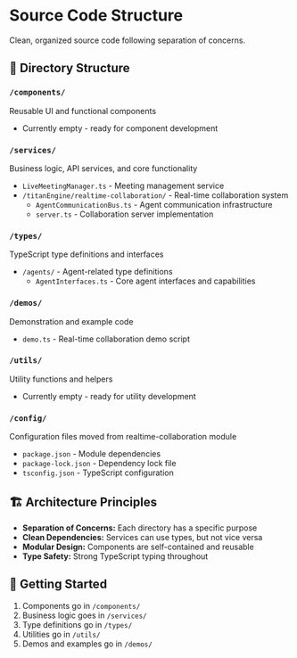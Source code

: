 # Source Code Structure

Clean, organized source code following separation of concerns.

## 📁 Directory Structure

### `/components/`
Reusable UI and functional components
- Currently empty - ready for component development

### `/services/`
Business logic, API services, and core functionality
- `LiveMeetingManager.ts` - Meeting management service
- `/titanEngine/realtime-collaboration/` - Real-time collaboration system
  - `AgentCommunicationBus.ts` - Agent communication infrastructure
  - `server.ts` - Collaboration server implementation

### `/types/`
TypeScript type definitions and interfaces
- `/agents/` - Agent-related type definitions
  - `AgentInterfaces.ts` - Core agent interfaces and capabilities

### `/demos/`
Demonstration and example code
- `demo.ts` - Real-time collaboration demo script

### `/utils/`
Utility functions and helpers
- Currently empty - ready for utility development

### `/config/`
Configuration files moved from realtime-collaboration module
- `package.json` - Module dependencies
- `package-lock.json` - Dependency lock file
- `tsconfig.json` - TypeScript configuration

## 🏗️ Architecture Principles

- **Separation of Concerns:** Each directory has a specific purpose
- **Clean Dependencies:** Services can use types, but not vice versa
- **Modular Design:** Components are self-contained and reusable
- **Type Safety:** Strong TypeScript typing throughout

## 🚀 Getting Started

1. Components go in `/components/`
2. Business logic goes in `/services/`
3. Type definitions go in `/types/`
4. Utilities go in `/utils/`
5. Demos and examples go in `/demos/`